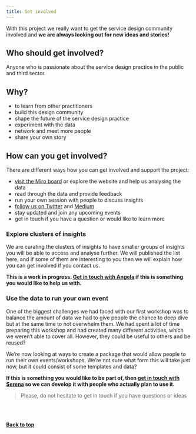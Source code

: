 ```yaml
---
title: Get involved
---
```



With this project we really want to get the service design community involved and **we are always looking out for new ideas and stories!**

## Who should get involved?

Anyone who is passionate about the service design practice in the public and third sector.

## Why?

- to learn from other practitioners
- build this design community
- shape the future of the service design practice
- experiment with the data
- network and meet more people
- share your own story


## How can you get involved?

<p style="margin-bottom: 0">There are different ways how you can get involved and support the project:</p>
<ul>
    <li><a href="https://miro.com/app/board/o9J_ldOzA14=/?moveToWidget=3074457354466156107&cot=10" target="_blank">visit the Miro board</a> or explore the website and help us analysing the data</li>
    <li>read through the data and provide feedback</li>
    <li>run your own session with people to discuss insights</li>
    <li><a href="https://twitter.com/PractitionerSt1" target="_blank">follow us on Twitter</a> and <a href="https://practitionerstories.medium.com" target="_blank">Medium</a></li>
    <li>stay updated and join any upcoming events</li>
    <li>get in touch if you have a question or would like to learn more</li>
</ul>


### Explore clusters of insights 

We are curating the clusters of insights to have smaller groups of insights you will be able to access and analyse further. We will published the list here, and if some of them are interesting to you then we will explain how you can get involved if you contact us.
<p><strong>This is a work in progress. <a href="https://twitter.com/Artmadillo" target="_blank">Get in touch with Angela</a> if this is something you would like to help us with.</strong></p>


### Use the data to run your own event

One of the biggest challenges we had faced with our first workshop was to balance the amount of data we had to give people the chance to deep dive but at the same time to not overwhelm them. We had spent a lot of time preparing this workshop and had created many different activities, which we weren‘t able to cover all. However, they could be useful to others and be reused?


We’re now looking at ways to create a package that would allow people to run their own events/workshops. We’re not sure what form this will take just now, but it could consist of some templates and data?


<p><strong>If this is something you would like to be part of, then <a href="https://www.linkedin.com/in/serena-n%C3%BCsing-543295173/" target="_blank">get in touch with Serena</a> so we can develop it with people who actually plan to use it.</strong></p>


> Please, do not hesitate to get in touch if you have questions or ideas

<br><br>
<p><a href="#"><strong>Back to top</strong></a></p>

